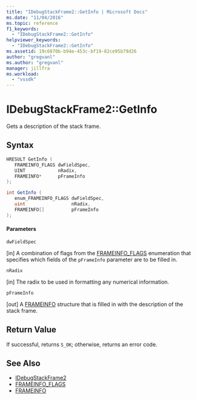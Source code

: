 ```yaml
---
title: "IDebugStackFrame2::GetInfo | Microsoft Docs"
ms.date: "11/04/2016"
ms.topic: reference
f1_keywords:
  - "IDebugStackFrame2::GetInfo"
helpviewer_keywords:
  - "IDebugStackFrame2::GetInfo"
ms.assetid: 19c6870b-b94e-453c-bf19-82ce95b79d26
author: "gregvanl"
ms.author: "gregvanl"
manager: jillfra
ms.workload:
  - "vssdk"
---
```

# IDebugStackFrame2::GetInfo
Gets a description of the stack frame.

## Syntax

```cpp
HRESULT GetInfo ( 
   FRAMEINFO_FLAGS dwFieldSpec,
   UINT            nRadix,
   FRAMEINFO*      pFrameInfo
);
```

```csharp
int GetInfo ( 
   enum_FRAMEINFO_FLAGS dwFieldSpec,
   uint                 nRadix,
   FRAMEINFO[]          pFrameInfo
);
```

#### Parameters
 `dwFieldSpec`

 [in] A combination of flags from the [FRAMEINFO_FLAGS](../../../extensibility/debugger/reference/frameinfo-flags.md) enumeration that specifies which fields of the `pFrameInfo` parameter are to be filled in.

 `nRadix`

 [in] The radix to be used in formatting any numerical information.

 `pFrameInfo`

 [out] A [FRAMEINFO](../../../extensibility/debugger/reference/frameinfo.md) structure that is filled in with the description of the stack frame.

## Return Value
 If successful, returns `S_OK`; otherwise, returns an error code.

## See Also
- [IDebugStackFrame2](../../../extensibility/debugger/reference/idebugstackframe2.md)
- [FRAMEINFO_FLAGS](../../../extensibility/debugger/reference/frameinfo-flags.md)
- [FRAMEINFO](../../../extensibility/debugger/reference/frameinfo.md)
